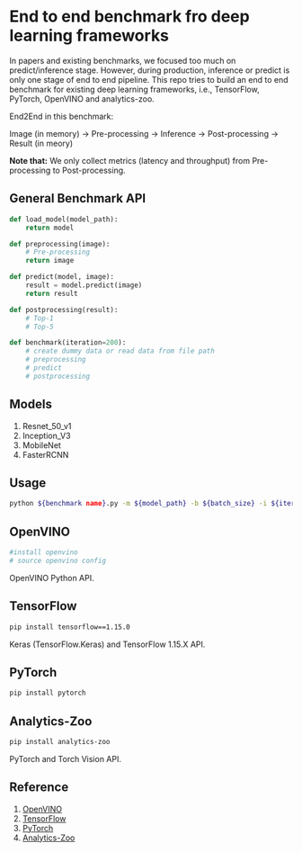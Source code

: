 # End to end benchmark fro deep learning frameworks

In papers and existing benchmarks, we focused too much on predict/inference stage. However, during production, inference or predict is only one stage of end to end pipeline. This repo tries to build an end to end benchmark for existing deep learning frameworks, i.e., TensorFlow, PyTorch, OpenVINO and analytics-zoo.

End2End in this benchmark:

Image (in memory) -> Pre-processing -> Inference -> Post-processing -> Result (in meory)

**Note that:** We only collect metrics (latency and throughput) from Pre-processing to Post-processing.

## General Benchmark API

```python
def load_model(model_path):
    return model

def preprocessing(image):
    # Pre-processing
    return image

def predict(model, image):
    result = model.predict(image)
    return result

def postprocessing(result):
    # Top-1
    # Top-5

def benchmark(iteration=200):
    # create dummy data or read data from file path
    # preprocessing
    # predict
    # postprocessing
```

## Models

1. Resnet_50_v1
2. Inception_V3
3. MobileNet
4. FasterRCNN

## Usage

```bash
python ${benchmark name}.py -m ${model_path} -b ${batch_size} -i ${iteration}
```

## OpenVINO

```bash
#install openvino
# source openvino config
```

OpenVINO Python API.

## TensorFlow

```bash
pip install tensorflow==1.15.0
```

Keras (TensorFlow.Keras) and TensorFlow 1.15.X API.

## PyTorch

```bash
pip install pytorch
```

## Analytics-Zoo

```bash
pip install analytics-zoo
```

PyTorch and Torch Vision API.

## Reference

1. [OpenVINO](https://software.intel.com/en-us/openvino-toolkit)
2. [TensorFlow](https://www.tensorflow.org/)
3. [PyTorch](https://pytorch.org/)
4. [Analytics-Zoo](https://github.com/intel-analytics/analytics-zoo)
